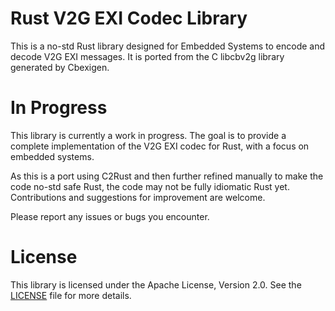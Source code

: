 # Rust V2G EXI Codec Library
This is a no-std Rust library designed for Embedded Systems to encode and decode V2G EXI messages.
It is ported from the C libcbv2g library generated by Cbexigen.

# In Progress
This library is currently a work in progress. The goal is to provide a complete implementation of the V2G EXI codec for Rust, with a focus on embedded systems.

As this is a port using C2Rust and then further refined manually to make the code no-std safe Rust, the code may not be fully idiomatic Rust yet. Contributions and suggestions for improvement are welcome.

Please report any issues or bugs you encounter.

# License
This library is licensed under the Apache License, Version 2.0. See the [LICENSE](LICENSE) file for more details.
